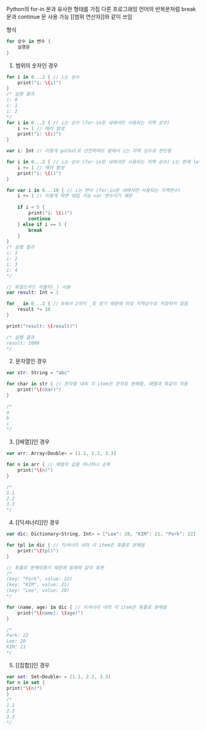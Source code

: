 
Python의 for-in 문과 유사한 형태를 가짐
다른 프로그래밍 언어의 반복문처럼 break문과 continue 문 사용 가능
[[범위 연산자]]와 같이 쓰임

형식
```swift
for 상수 in 변수 {
	실행문
}
```

 1. 범위의 숫자인 경우
```swift
for i in 0...2 { // i는 상수
	print("i: \(i)")
}
/* 실행 결과
i: 0
i: 1
i: 2
*/
for i in 0...2 { // i는 상수 (for-in문 내에서만 사용되는 지역 상수)
	i += 1 // 에러 발생
	print("i: \(i)")
}

var i: Int // 이렇게 golbal로 선언하여도 밑에서 i는 지역 상수로 판단함

for i in 0...2 { // i는 상수 (for-in문 내에서만 사용되는 지역 상수) i는 현재 let임
	i += 1 // 에러 발생
	print("i: \(i)")
}

for var i in 0...10 { // i는 변수 (for-in문 내에서만 사용되는 지역변수)
	i += 1 // 이렇게 하면 대입 가능 var 변수이기 때문
	
	if i < 5 {
		print("i: \(i)")
		continue
	} else if i == 5 {
		break
	}
}
/* 실행 결과
i: 1
i: 2
i: 3
i: 4
*/

// 와일드카드 식별자(_) 사용
var result: Int = 1

for _ in 0...2 { // 0에서 2까지 _로 받기 때문에 따로 지역상수로 저장하지 않음
	result *= 10
}

print("result: \(result)")

/* 실행 결과
result: 1000
*/
```

2. 문자열인 경우
```swift
var str: String = "abc"

for char in str { // 문자열 내의 각 item은 문자로 분해됨, 배열과 똑같이 작용
	print("\(char)")
}

/*
a
b
c
*/
```

3. [[배열]]인 경우
```swift
var arr: Array<Double> = [1.1, 2.2, 3.3]

for n in arr { // 배열의 값을 하나하나 순회
	print("\(n)")
}

/*
1.1
2.2
3.3
*/
```

4. [[딕셔너리]]인 경우
```swift
var dic: Dictionary<String, Int> = ["Lee": 20, "KIM": 21, "Park": 22]

for tpl in dic { // 딕셔너리 내의 각 item은 튜플로 분해됨
	print("\(tpl)")
}

// 튜플로 분해되였기 때문에 밑에와 같이 표현
/*
(key: "Park", value: 22)
(key: "KIM", value: 21)
(key: "Lee", value: 20)
*/

for (name, age) in dic { // 딕셔너리 내의 각 item은 튜플로 분해됨
	print("\(name): \(age)")
}

/*
Park: 22
Lee: 20
KIM: 21
*/
```


5. [[집합]]인 경우
```swift
var set: Set<Double> = [1.1, 2.2, 3.3]
for n in set {
print("\(n)")
}
/*
1.1
2.2
3.3
*/
```